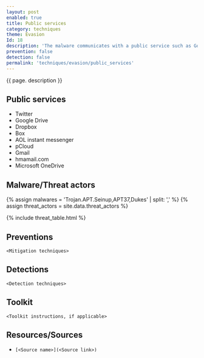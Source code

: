 ```yaml
---
layout: post
enabled: true
title: Public services
category: techniques
theme: Evasion
Id: 18
description: 'The malware communicates with a public service such as Google or Dropbox. These services can be used for the staging of malware or C2 communication.'
prevention: false
detection: false
permalink: 'techniques/evasion/public_services'
---
```

{{ page. description }}


## Public services

* Twitter
* Google Drive
* Dropbox
* Box
* AOL instant messenger
* pCloud
* Gmail
* hmamail.com
* Microsoft OneDrive

## Malware/Threat actors

{% assign malwares = 'Trojan.APT.Seinup,APT37,Dukes' | split: ',' %}
{% assign threat_actors = site.data.threat_actors %}

{% include threat_table.html %}

## Preventions

`<Mitigation techniques>`

## Detections

`<Detection techniques>`

## Toolkit

`<Toolkit instructions, if applicable>`

## Resources/Sources

* `[<Source name>](<Source link>)`
